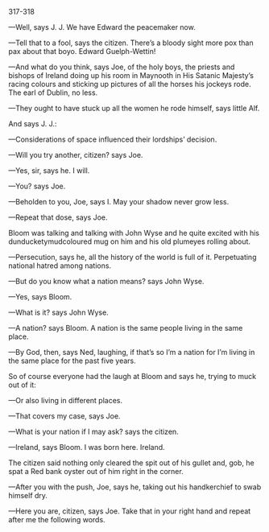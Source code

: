 317-318

—Well, says J. J. We have Edward the peacemaker now.

—Tell that to a fool, says the citizen. There’s a bloody sight more pox than pax about that boyo. Edward Guelph-Wettin!

—And what do you think, says Joe, of the holy boys, the priests and bishops of Ireland doing up his room in Maynooth in His Satanic Majesty’s racing colours and sticking up pictures of all the horses his jockeys rode. The earl of Dublin, no less.

—They ought to have stuck up all the women he rode himself, says little Alf.

And says J. J.:

—Considerations of space influenced their lordships’ decision.

—Will you try another, citizen? says Joe.

—Yes, sir, says he. I will.

—You? says Joe.

—Beholden to you, Joe, says I. May your shadow never grow less.

—Repeat that dose, says Joe.

Bloom was talking and talking with John Wyse and he quite excited with his dunducketymudcoloured mug on him and his old plumeyes rolling about.

—Persecution, says he, all the history of the world is full of it. Perpetuating national hatred among nations.

—But do you know what a nation means? says John Wyse.

—Yes, says Bloom.

—What is it? says John Wyse.

—A nation? says Bloom. A nation is the same people living in the same place.

—By God, then, says Ned, laughing, if that’s so I’m a nation for I’m living in the same place for the past five years.

So of course everyone had the laugh at Bloom and says he, trying to muck out of it:

—Or also living in different places.

—That covers my case, says Joe.

—What is your nation if I may ask? says the citizen.

—Ireland, says Bloom. I was born here. Ireland.

The citizen said nothing only cleared the spit out of his gullet and, gob, he spat a Red bank oyster out of him right in the corner.

—After you with the push, Joe, says he, taking out his handkerchief to swab himself dry.

—Here you are, citizen, says Joe. Take that in your right hand and repeat after me the following words.

